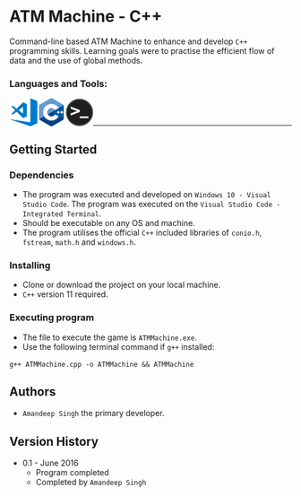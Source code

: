 # ATM Machine - C++

Command-line based ATM Machine to enhance and develop `C++` programming skills. Learning goals were to practise the efficient flow of data and the use of global methods.

### Languages and Tools:

[<img align="left" alt="Visual Studio Code" height="50px" width="50px" src="https://raw.githubusercontent.com/github/explore/80688e429a7d4ef2fca1e82350fe8e3517d3494d/topics/visual-studio-code/visual-studio-code.png" />][visual-studio-code]
[<img align="left" alt="Terminal" height="50px" width="50px" src="https://raw.githubusercontent.com/github/explore/80688e429a7d4ef2fca1e82350fe8e3517d3494d/topics/cpp/cpp.png" />][cpp]
[<img align="left" alt="Terminal" height="50px" width="50px" src="https://raw.githubusercontent.com/github/explore/80688e429a7d4ef2fca1e82350fe8e3517d3494d/topics/terminal/terminal.png" />][terminal]

<br/>
<br/>

---

## Getting Started

### Dependencies

* The program was executed and developed on `Windows 10 - Visual Studio Code`. The program was executed on the `Visual Studio Code - Integrated Terminal`.
* Should be executable on any OS and machine.
* The program utilises the official `C++` included libraries of `conio.h`, `fstream`, `math.h` and `windows.h`.

### Installing

* Clone or download the project on your local machine.
* `C++` version 11 required.

### Executing program

* The file to execute the game is `ATMMachine.exe`.
* Use the following terminal command if `g++` installed:
```
g++ ATMMachine.cpp -o ATMMachine && ATMMachine
```

## Authors

* `Amandeep Singh` the primary developer.

## Version History

* 0.1 - June 2016
    * Program completed
    * Completed by `Amandeep Singh`

[visual-studio-code]: https://code.visualstudio.com/
[cpp]: https://www.cplusplus.com/
[terminal]: https://www.microsoft.com/en-au/p/windows-terminal/9n0dx20hk701
